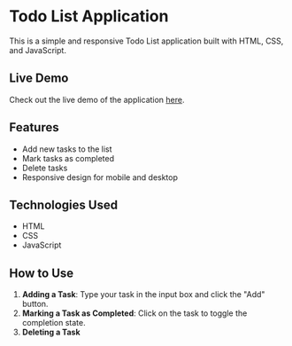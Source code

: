 # Todo List Application

This is a simple and responsive Todo List application built with HTML, CSS, and JavaScript.

## Live Demo

Check out the live demo of the application [here](https://todos-js-html-css.netlify.app/).

## Features

- Add new tasks to the list
- Mark tasks as completed
- Delete tasks
- Responsive design for mobile and desktop


## Technologies Used

- HTML
- CSS
- JavaScript

## How to Use

1. **Adding a Task**: Type your task in the input box and click the "Add" button.
2. **Marking a Task as Completed**: Click on the task to toggle the completion state.
3. **Deleting a Task**

